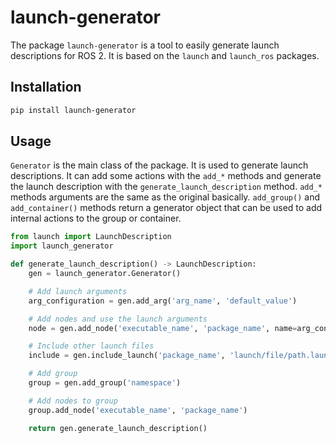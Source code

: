 # launch-generator

The package `launch-generator` is a tool to easily generate launch descriptions for ROS 2.
It is based on the `launch` and `launch_ros` packages.

## Installation

```bash
pip install launch-generator
```

## Usage

`Generator` is the main class of the package. It is used to generate launch descriptions.
It can add some actions with the `add_*` methods and generate the launch description with the `generate_launch_description` method.
`add_*` methods arguments are the same as the original basically.
`add_group()` and `add_container()` methods return a generator object that can be used to add internal actions to the group or container.

```python
from launch import LaunchDescription
import launch_generator

def generate_launch_description() -> LaunchDescription:
    gen = launch_generator.Generator()

    # Add launch arguments
    arg_configuration = gen.add_arg('arg_name', 'default_value')

    # Add nodes and use the launch arguments
    node = gen.add_node('executable_name', 'package_name', name=arg_configuration)

    # Include other launch files
    include = gen.include_launch('package_name', 'launch/file/path.launch.py')

    # Add group
    group = gen.add_group('namespace')

    # Add nodes to group
    group.add_node('executable_name', 'package_name')

    return gen.generate_launch_description()
```
